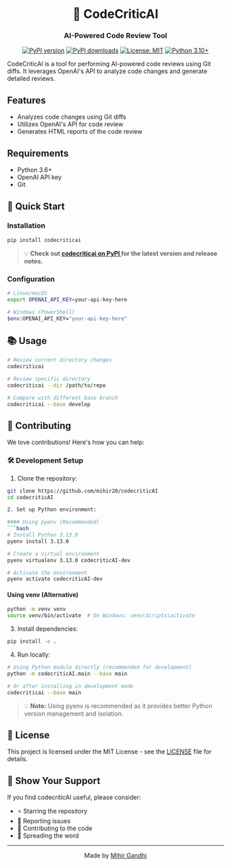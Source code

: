 <div align="center">

# 🚀 CodeCriticAI

### AI-Powered Code Review Tool

[![PyPI version](https://img.shields.io/pypi/v/codecriticai)](https://pypi.org/project/codecriticai/)
[![PyPI downloads](https://img.shields.io/pypi/dm/codecriticai)](https://pypi.org/project/codecriticai/)
[![License: MIT](https://img.shields.io/badge/License-MIT-yellow.svg)](https://opensource.org/licenses/MIT)
[![Python 3.10+](https://img.shields.io/badge/python-3.10+-blue.svg)](https://www.python.org/downloads/)

</div>

CodeCriticAI is a tool for performing AI-powered code reviews using Git diffs. It leverages OpenAI's API to analyze code changes and generate detailed reviews.

## Features

- Analyzes code changes using Git diffs
- Utilizes OpenAI's API for code review
- Generates HTML reports of the code review

## Requirements

- Python 3.6+
- OpenAI API key
- Git

## 🚀 Quick Start

### Installation

```bash
pip install codecriticai
```

> 💡 **Check out [codecriticai on PyPI ](https://pypi.org/project/codecriticai/) for the latest version and release notes.**

### Configuration

```bash
# Linux/macOS
export OPENAI_API_KEY=your-api-key-here

# Windows (PowerShell)
$env:OPENAI_API_KEY="your-api-key-here"
```

## 📚 Usage

```bash
# Review current directory changes
codecriticai

# Review specific directory
codecriticai --dir /path/to/repo

# Compare with different base branch
codecriticai --base develop
```

## 🤝 Contributing

We love contributions! Here's how you can help:

### 🛠️ Development Setup

1. Clone the repository:
```bash
git clone https://github.com/mihir20/codecriticAI
cd codecriticAI

2. Set up Python environment:

#### Using pyenv (Recommended)
```bash
# Install Python 3.13.0
pyenv install 3.13.0

# Create a virtual environment
pyenv virtualenv 3.13.0 codecriticAI-dev

# Activate the environment
pyenv activate codecriticAI-dev
```

#### Using venv (Alternative)
```bash
python -m venv venv
source venv/bin/activate  # On Windows: venv\Scripts\activate
```

3. Install dependencies:
```bash
pip install -e .
```

4. Run locally:
```bash
# Using Python module directly (recommended for development)
python -m codecriticAI.main --base main

# Or after installing in development mode
codecriticai --base main
```

> 💡 **Note:** Using pyenv is recommended as it provides better Python version management and isolation.

## 📝 License

This project is licensed under the MIT License - see the [LICENSE](LICENSE) file for details.

## 🌟 Show Your Support

If you find codecriticAI useful, please consider:
- ⭐ Starring the repository
- 🐛 Reporting issues
- 🤝 Contributing to the code
- 📢 Spreading the word

---

<div align="center">
Made by <a href="https://github.com/mihir20">Mihir Gandhi</a>
</div>